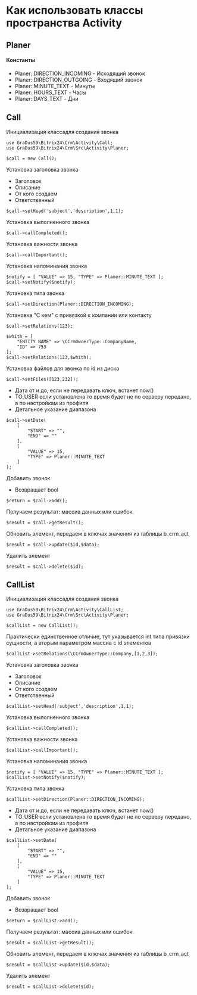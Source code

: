 # Как использовать классы пространства Activity

## Planer

#### Константы

- Planer::DIRECTION_INCOMING - Исходящий звонок
- Planer::DIRECTION_OUTGOING - Входящий звонок
- Planer::MINUTE_TEXT - Минуты
- Planer::HOURS_TEXT - Часы
- Planer::DAYS_TEXT - Дни

## Call

Инициализация классадля создания звонка
```
use GraDus59\Bitrix24\Crm\Activity\Call;
use GraDus59\Bitrix24\Crm\Src\Activity\Planer;

$call = new Call();
```

Установка заголовка звонка
- Заголовок
- Описание
- От кого создаем
- Ответственный
```
$call->setHead('subject','description',1,1);
```

Установка выполненного звонка
```
$call->callCompleted();
```

Установка важности звонка
```
$call->callImportant();
```

Установка напоминания звонка
```
$notify = [ "VALUE" => 15, "TYPE" => Planer::MINUTE_TEXT ];
$call->setNotify($notify);
```

Установка типа звонка
```
$call->setDirection(Planer::DIRECTION_INCOMING);
```

Установка "С кем" с привязкой к компании или контакту
```
$call->setRelations(123);

$whith = [ 
    "ENTITY_NAME" => \CCrmOwnerType::CompanyName, 
    "ID" => 753 
];
$call->setRelations(123,$whith);
```

Установка файлов для звонка по id из диска
```
$call->setFiles([123,232]);
```

- Дата от и до, если не передавать ключ, встанет now()
- TO_USER если установлена то время будет не по серверу передано, а по настройкам из профиля
- Детальное указание диапазона
```
$call->setDate(
    [
        "START" => "", 
        "END" => ""
    ],
    [
        "VALUE" => 15, 
        "TYPE" => Planer::MINUTE_TEXT
    ]
);
```

Добавить звонок
- Возвращает bool
```
$return = $call->add();
```

Получаем результат: массив данных или ошибок.
```
$result = $call->getResult();
```

Обновить элемент, передаем в ключах значения из таблицы b_crm_act
```
$result = $call->update($id,$data);
```

Удалить элемент
```
$result = $call->delete($id);
```

## CallList

Инициализация классадля создания звонка
```
use GraDus59\Bitrix24\Crm\Activity\CallList;
use GraDus59\Bitrix24\Crm\Src\Activity\Planer;

$callList = new CallList();
```

Практически единственное отличие, тут указывается int типа привязки сущности,
а вторым параметром массив с id элементов
```
$callList->setRelations(\CCrmOwnerType::Company,[1,2,3]);
```

Установка заголовка звонка
- Заголовок
- Описание
- От кого создаем
- Ответственный
```
$callList->setHead('subject','description',1,1);
```

Установка выполненного звонка
```
$callList->callCompleted();
```

Установка важности звонка
```
$callList->callImportant();
```

Установка напоминания звонка
```
$notify = [ "VALUE" => 15, "TYPE" => Planer::MINUTE_TEXT ];
$callList->setNotify($notify);
```

Установка типа звонка
```
$callList->setDirection(Planer::DIRECTION_INCOMING);
```

- Дата от и до, если не передавать ключ, встанет now()
- TO_USER если установлена то время будет не по серверу передано, а по настройкам из профиля
- Детальное указание диапазона
```
$callList->setDate(
    [
        "START" => "", 
        "END" => ""
    ],
    [
        "VALUE" => 15, 
        "TYPE" => Planer::MINUTE_TEXT
    ]
);
```

Добавить звонок
- Возвращает bool
```
$return = $callList->add();
```

Получаем результат: массив данных или ошибок.
```
$result = $callList->getResult();
```

Обновить элемент, передаем в ключах значения из таблицы b_crm_act
```
$result = $callList->update($id,$data);
```

Удалить элемент
```
$result = $callList->delete($id);
```